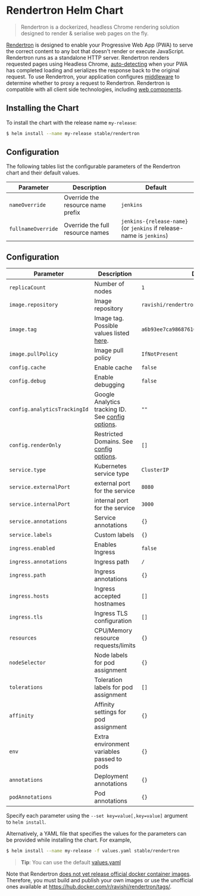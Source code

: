 # Rendertron Helm Chart

> Rendertron is a dockerized, headless Chrome rendering solution designed to render & serialise web pages on the fly.

[Rendertron](https://github.com/GoogleChrome/rendertron#config) is designed to enable your Progressive Web App (PWA) to serve the correct
content to any bot that doesn't render or execute JavaScript. Rendertron runs as a
standalone HTTP server. Rendertron renders requested pages using Headless Chrome,
[auto-detecting](#auto-detecting-loading-function) when your PWA has completed loading
and serializes the response back to the original request. To use Rendertron, your application
configures [middleware](#middleware) to determine whether to proxy a request to Rendertron.
Rendertron is compatible with all client side technologies, including [web components](#web-components).

## Installing the Chart

To install the chart with the release name `my-release`:

```bash
$ helm install --name my-release stable/rendertron
```

## Configuration

The following tables list the configurable parameters of the Rendertron chart and their default values.

| Parameter                         | Description                          | Default                                                                      |
| --------------------------------- | ------------------------------------ | ---------------------------------------------------------------------------- |
| `nameOverride`                    | Override the resource name prefix    | `jenkins`                                                                    |
| `fullnameOverride`                | Override the full resource names     | `jenkins-{release-name}` (or `jenkins` if release-name is `jenkins`)         |

## Configuration

| Parameter                  | Description                         | Default                                                 |
|----------------------------|-------------------------------------|---------------------------------------------------------|
| `replicaCount`               | Number of nodes | `1` |
| `image.repository`           | Image repository | `ravishi/rendertron` |
| `image.tag`                  | Image tag. Possible values listed [here](https://hub.docker.com/r/ravishi/rendertron/tags/).| `a6b93ee7ca98687610542ac930597ce5064762d2`|
| `image.pullPolicy`           | Image pull policy | `IfNotPresent` |
| `config.cache`               | Enable cache | `false` |
| `config.debug`               | Enable debugging | `false` |
| `config.analyticsTrackingId` | Google Analytics tracking ID. See [config options](https://github.com/GoogleChrome/rendertron#config). | `""` |
| `config.renderOnly`          | Restricted Domains. See [config options](https://github.com/GoogleChrome/rendertron#config). | `[]` |
| `service.type`               | Kubernetes service type | `ClusterIP` |
| `service.externalPort`       | external port for the service| `8080` |
| `service.internalPort`       | internal port for the service| `3000` |
| `service.annotations`        | Service annotations | `{}` |
| `service.labels`             | Custom labels | `{}`
| `ingress.enabled`            | Enables Ingress | `false` |
| `ingress.annotations`        | Ingress path | `/` |
| `ingress.path`               | Ingress annotations | `{}` |
| `ingress.hosts`              | Ingress accepted hostnames | `[]` |
| `ingress.tls`                | Ingress TLS configuration | `[]` |
| `resources`                  | CPU/Memory resource requests/limits | `{}` |
| `nodeSelector`               | Node labels for pod assignment | `{}` |
| `tolerations`                | Toleration labels for pod assignment | `[]` |
| `affinity`                   | Affinity settings for pod assignment | `{}` |
| `env`                        | Extra environment variables passed to pods | `{}` |
| `annotations`                | Deployment annotations | `{}` |
| `podAnnotations`             | Pod annotations | `{}` |


Specify each parameter using the `--set key=value[,key=value]` argument to `helm install`.

Alternatively, a YAML file that specifies the values for the parameters can be provided while installing the chart. For example,

```bash
$ helm install --name my-release -f values.yaml stable/rendertron
```

> **Tip**: You can use the default [values.yaml](values.yaml)

Note that Rendertron [does not yet release official docker container images](https://github.com/GoogleChrome/rendertron/issues/93).  Therefore, you must build and publish your own images or use the unofficial ones available at https://hub.docker.com/r/ravishi/rendertron/tags/.
